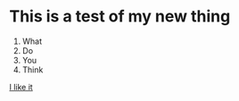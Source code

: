 # This is a test of my new thing
1. What
2. Do
3. You
4. Think

[I like it](http://www.thresholdrpg.com/threshtime/)
